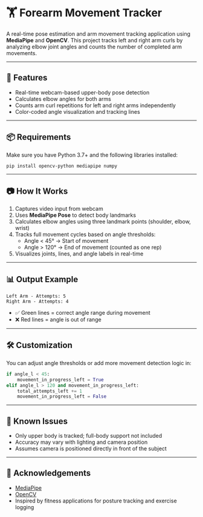 # 🏋️ Forearm Movement Tracker

A real-time pose estimation and arm movement tracking application using **MediaPipe** and **OpenCV**. This project tracks left and right arm curls by analyzing elbow joint angles and counts the number of completed arm movements.

---

## 🧠 Features

- Real-time webcam-based upper-body pose detection  
- Calculates elbow angles for both arms  
- Counts arm curl repetitions for left and right arms independently  
- Color-coded angle visualization and tracking lines  

---

## 📦 Requirements

Make sure you have Python 3.7+ and the following libraries installed:

```bash
pip install opencv-python mediapipe numpy
```

---

## 📷 How It Works

1. Captures video input from webcam  
2. Uses **MediaPipe Pose** to detect body landmarks  
3. Calculates elbow angles using three landmark points (shoulder, elbow, wrist)  
4. Tracks full movement cycles based on angle thresholds:
   - Angle < 45° → Start of movement
   - Angle > 120° → End of movement (counted as one rep)
5. Visualizes joints, lines, and angle labels in real-time  

---

## 📊 Output Example

```
Left Arm - Attempts: 5
Right Arm - Attempts: 4
```

- ✅ Green lines = correct angle range during movement  
- ❌ Red lines = angle is out of range  

---

## 🛠️ Customization

You can adjust angle thresholds or add more movement detection logic in:

```python
if angle_l < 45:
    movement_in_progress_left = True
elif angle_l > 120 and movement_in_progress_left:
    total_attempts_left += 1
    movement_in_progress_left = False
```

---

## 📌 Known Issues

- Only upper body is tracked; full-body support not included  
- Accuracy may vary with lighting and camera position  
- Assumes camera is positioned directly in front of the subject  

---

## 🙌 Acknowledgements

- [MediaPipe](https://google.github.io/mediapipe/)
- [OpenCV](https://opencv.org/)
- Inspired by fitness applications for posture tracking and exercise logging  


